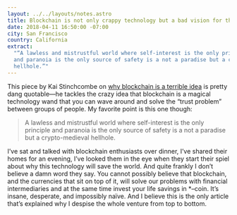 ```yaml
---
layout: ../../layouts/notes.astro
title: Blockchain is not only crappy technology but a bad vision for the future
date: 2018-04-11 16:50:00 -07:00
city: San Francisco
country: California
extract:
  "“A lawless and mistrustful world where self-interest is the only principle
  and paranoia is the only source of safety is a not a paradise but a crypto-medieval
  hellhole.”"
---
```


This piece by Kai Stinchcombe on [why blockchain is a terrible idea](https://medium.com/@kaistinchcombe/decentralized-and-trustless-crypto-paradise-is-actually-a-medieval-hellhole-c1ca122efdec) is pretty dang quotable—he tackles the crazy idea that blockchain is a magical technology wand that you can wave around and solve the “trust problem” between groups of people. My favorite point is this one though:

> A lawless and mistrustful world where self-interest is the only principle and paranoia is the only source of safety is a not a paradise but a crypto-medieval hellhole.

I’ve sat and talked with blockchain enthusiasts over dinner, I’ve shared their homes for an evening, I’ve looked them in the eye when they start their spiel about why this technology will save the world. And quite frankly I don’t believe a damn word they say. You cannot possibly believe that blockchain, and the currencies that sit on top of it, will solve our problems with financial intermediaries and at the same time invest your life savings in \*–coin. It’s insane, desperate, and impossibly naïve. And I believe this is the only article that’s explained why I despise the whole venture from top to bottom.
